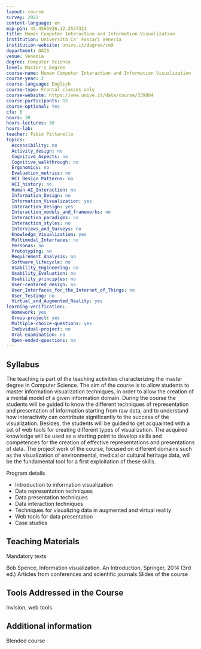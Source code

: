 ```yaml
---
layout: course
survey: 2022
content-language: en
map-pin: 45.4565926,12.2557321
title: Human Computer Interaction and Information Visualization
institution: Università Ca' Foscari Venezia
institution-website: unive.it/degree/cm9 
department: DAIS
venue: Venezia
degree: Computer Science
level: Master's Degree
course-name: Human Computer Interaction and Information Visualization
course-year: 2
course-language: English
course-type: Frontal classes only
course-website: https://www.unive.it/data/course/339884
course-participants: 15
course-optional: Yes
cfu: 6
hours: 30
hours-lectures: 30
hours-lab: 
teacher: Fabio Pittarello
topics: 
  Accessibility: no
  Activity_design: no
  Cognitive_Aspects: no
  Cognitive_walkthrough: no
  Ergonomics: no
  Evaluation_metrics: no
  HCI_Design_Patterns: no
  HCI_history: no
  Human-AI_Interaction: no
  Information_Design: no
  Information_Visualization: yes
  Interaction_Design: yes
  Interaction_models_and_frameworks: no
  Interaction_paradigms: no
  Interaction_styles: no
  Interviews_and_Surveys: no
  Knowledge_Visualization: yes
  Multimodal_Interfaces: no
  Personas: no
  Prototyping: no
  Requirement_Analysis: no
  Software_lifecycle: no
  Usability_Engineering: no
  Usability_Evaluation: no
  Usability_principles: no
  User-centered_design: no
  User_Interfaces_for_the_Internet_of_Things: no
  User_Testing: no
  Virtual_and_Augmented_Reality: yes
learning-verification: 
  Homework: yes 
  Group-project: yes 
  Multiple-choice-questions: yes 
  Individual-project: no 
  Oral-examination: no 
  Open-ended-questions: no 
---
```



## Syllabus 
The teaching is part of the teaching activities characterizing the master degree in Computer Science.
The aim of the course is to allow students to master information visualization techniques, in order to allow the creation of a mental model of a given information domain.
During the course the students will be guided to know the different techniques of representation and presentation of information starting from raw data, and to understand how interactivity can contribute significantly to the success of the visualization.
Besides, the students will be guided to get acquainted with a set of web tools for creating different types of visualization.
The acquired knowledge will be used as a starting point to develop skills and competences for the creation of effective representations and presentations of data.
The project work of the course, focused on different domains such as the visualization of environmental, medical or cultural heritage data, will be the fundamental tool for a first exploitation of these skills.

Program details

- Introduction to information visualization
- Data representation techniques
- Data presentation techniques
- Data interaction techniques
- Techniques for visualizing data in augmented and virtual reality
- Web tools for data presentation
- Case studies

## Teaching Materials 
Mandatory texts

Bob Spence, Information visualization. An Introduction, Springer, 2014 (3rd ed.)
Articles from conferences and scientific journals
Slides of the course

## Tools Addressed in the Course 
Invision, web tools

## Additional information 
Blended course
